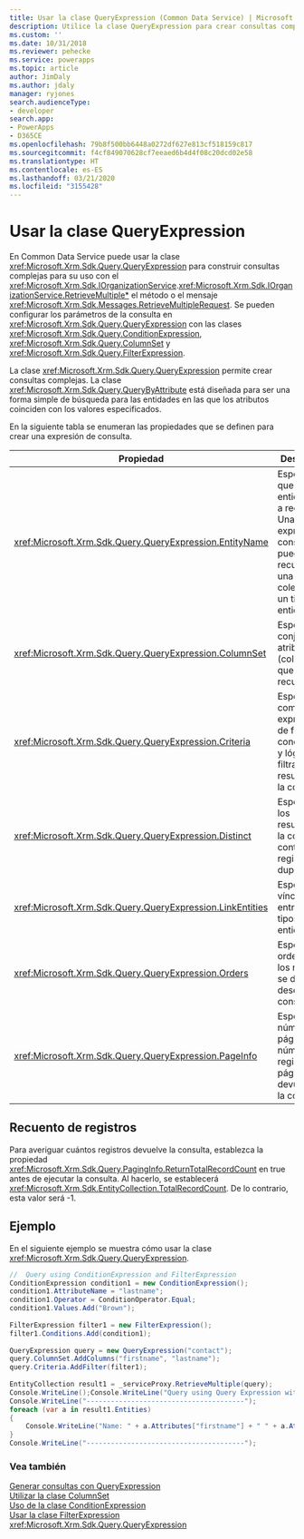 ```yaml
---
title: Usar la clase QueryExpression (Common Data Service) | Microsoft Docs
description: Utilice la clase QueryExpression para crear consultas complejas para uso con el método IOrganizationService.QueryBase o el mensaje RetrieveMultipleRequest.
ms.custom: ''
ms.date: 10/31/2018
ms.reviewer: pehecke
ms.service: powerapps
ms.topic: article
author: JimDaly
ms.author: jdaly
manager: ryjones
search.audienceType:
- developer
search.app:
- PowerApps
- D365CE
ms.openlocfilehash: 79b8f500bb6448a0272df627e813cf518159c817
ms.sourcegitcommit: f4cf849070628cf7eeaed6b4d4f08c20dcd02e58
ms.translationtype: HT
ms.contentlocale: es-ES
ms.lasthandoff: 03/21/2020
ms.locfileid: "3155428"
---
```

# <a name="use-the-queryexpression-class"></a>Usar la clase QueryExpression

En Common Data Service puede usar la clase <xref:Microsoft.Xrm.Sdk.Query.QueryExpression> para construir consultas complejas para su uso con el <xref:Microsoft.Xrm.Sdk.IOrganizationService>.<xref:Microsoft.Xrm.Sdk.IOrganizationService.RetrieveMultiple*> el método o el mensaje <xref:Microsoft.Xrm.Sdk.Messages.RetrieveMultipleRequest>. Se pueden configurar los parámetros de la consulta en <xref:Microsoft.Xrm.Sdk.Query.QueryExpression> con las clases <xref:Microsoft.Xrm.Sdk.Query.ConditionExpression>, <xref:Microsoft.Xrm.Sdk.Query.ColumnSet> y <xref:Microsoft.Xrm.Sdk.Query.FilterExpression>.  
  
 La clase <xref:Microsoft.Xrm.Sdk.Query.QueryExpression> permite crear consultas complejas. La clase <xref:Microsoft.Xrm.Sdk.Query.QueryByAttribute> está diseñada para ser una forma simple de búsqueda para las entidades en las que los atributos coinciden con los valores especificados.  
  
 En la siguiente tabla se enumeran las propiedades que se definen para crear una expresión de consulta.  
  
|Propiedad|Descripción|  
|--------------|-----------------|  
|<xref:Microsoft.Xrm.Sdk.Query.QueryExpression.EntityName>|Especifica que tipo de entidad se va a recuperar. Una expresión de consulta solo puede recuperar una colección de un tipo de entidad.|  
|<xref:Microsoft.Xrm.Sdk.Query.QueryExpression.ColumnSet>|Especifica el conjunto de atributos (columnas) que se va a recuperar.|  
|<xref:Microsoft.Xrm.Sdk.Query.QueryExpression.Criteria>|Especifica complejas expresiones de filtro condicionales y lógicas que filtran los resultados de la consulta.|  
|<xref:Microsoft.Xrm.Sdk.Query.QueryExpression.Distinct>|Especifica si los resultados de la consulta contienen registros duplicados.|  
|<xref:Microsoft.Xrm.Sdk.Query.QueryExpression.LinkEntities>|Especifica los vínculos entre varios tipos de entidad.|  
|<xref:Microsoft.Xrm.Sdk.Query.QueryExpression.Orders>|Especifica el orden en que los registros se devuelven desde la consulta.|  
|<xref:Microsoft.Xrm.Sdk.Query.QueryExpression.PageInfo>|Especifica el número de páginas y el número de registros por página devueltos por la consulta.|  
  
<a name="record_count"></a>   
## <a name="record-count"></a>Recuento de registros  
 Para averiguar cuántos registros devuelve la consulta, establezca la propiedad <xref:Microsoft.Xrm.Sdk.Query.PagingInfo.ReturnTotalRecordCount> en true antes de ejecutar la consulta. Al hacerlo, se establecerá <xref:Microsoft.Xrm.Sdk.EntityCollection.TotalRecordCount>. De lo contrario, esta valor será -1.  
  
## <a name="example"></a>Ejemplo  
 En el siguiente ejemplo se muestra cómo usar la clase <xref:Microsoft.Xrm.Sdk.Query.QueryExpression>.  
  
```csharp  
//  Query using ConditionExpression and FilterExpression  
ConditionExpression condition1 = new ConditionExpression();  
condition1.AttributeName = "lastname";  
condition1.Operator = ConditionOperator.Equal;  
condition1.Values.Add("Brown");              
  
FilterExpression filter1 = new FilterExpression();  
filter1.Conditions.Add(condition1);  
  
QueryExpression query = new QueryExpression("contact");  
query.ColumnSet.AddColumns("firstname", "lastname");  
query.Criteria.AddFilter(filter1);  
  
EntityCollection result1 = _serviceProxy.RetrieveMultiple(query);  
Console.WriteLine();Console.WriteLine("Query using Query Expression with ConditionExpression and FilterExpression");  
Console.WriteLine("---------------------------------------");  
foreach (var a in result1.Entities)  
{  
    Console.WriteLine("Name: " + a.Attributes["firstname"] + " " + a.Attributes["lastname"]);  
}  
Console.WriteLine("---------------------------------------");  
```  
  
### <a name="see-also"></a>Vea también  
 [Generar consultas con QueryExpression](build-queries-with-queryexpression.md)   
 [Utilizar la clase ColumnSet](use-the-columnset-class.md)   
 [Uso de la clase ConditionExpression](use-conditionexpression-class.md)   
 [Usar la clase FilterExpression](use-filterexpression-class.md)   
 <xref:Microsoft.Xrm.Sdk.Query.QueryExpression>